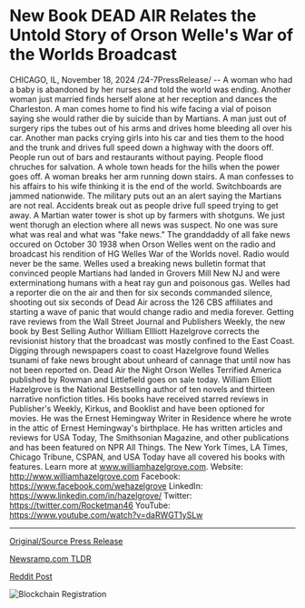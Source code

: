 # New Book DEAD AIR Relates the Untold Story of Orson Welle's War of the Worlds Broadcast

CHICAGO, IL, November 18, 2024 /24-7PressRelease/ -- A woman who had a baby is abandoned by her nurses and told the world was ending. Another woman just married finds herself alone at her reception and dances the Charleston. A man comes home to find his wife facing a vial of poison saying she would rather die by suicide than by Martians. A man just out of surgery rips the tubes out of his arms and drives home bleeding all over his car. Another man packs crying girls into his car and ties them to the hood and the trunk and drives full speed down a highway with the doors off. People run out of bars and restaurants without paying. People flood chruches for salvation. A whole town heads for the hills when the power goes off. A woman breaks her arm running down stairs. A man confesses to his affairs to his wife thinking it is the end of the world. Switchboards are jammed nationwide. The military puts out an an alert saying the Martians are not real. Accidents break out as people drive full speed trying to get away. A Martian water tower is shot up by farmers with shotguns.   We just went thorugh an election where all news was suspect. No one was sure what was real and what was "fake news." The granddaddy of all fake news occured on October 30 1938 when Orson Welles went on the radio and broadcast his rendition of HG Welles War of the Worlds novel. Radio would never be the same. Welles used a breaking news bulletin format that convinced people Martians had landed in Grovers Mill New NJ and were exterminationg humans with a heat ray gun and poisonous gas. Welles had a reporter die on the air and then for six seconds commanded silence, shooting out six seconds of Dead Air across the 126 CBS affiliates and starting a wave of panic that would change radio and media forever.   Getting rave reviews from the Wall Street Journal and Publishers Weekly, the new book by Best Selling Author William Ellliott Hazelgrove corrects the revisionist history that the broadcast was mostly confined to the East Coast. Digging through newspapers coast to coast Hazelgrove found Welles tsunami of fake news brought about unheard of cannage that until now has not been reported on. Dead Air the Night Orson Welles Terrified America published by Rowman and Littlefield goes on sale today.  William Elliott Hazelgrove is the National Bestselling author of ten novels and thirteen narrative nonfiction titles. His books have received starred reviews in Publisher's Weekly, Kirkus, and Booklist and have been optioned for movies. He was the Ernest Hemingway Writer in Residence where he wrote in the attic of Ernest Hemingway's birthplace. He has written articles and reviews for USA Today, The Smithsonian Magazine, and other publications and has been featured on NPR All Things. The New York Times, LA Times, Chicago Tribune, CSPAN, and USA Today have all covered his books with features. Learn more at www.williamhazelgrove.com.  Website: http://www.williamhazelgrove.com Facebook: https://www.facebook.com/wehazelgrove LinkedIn: https://www.linkedin.com/in/hazelgrove/ Twitter: https://twitter.com/Rocketman46 YouTube: https://www.youtube.com/watch?v=daRWGT1ySLw 

---

[Original/Source Press Release](https://www.24-7pressrelease.com/press-release/516343/new-book-dead-air-relates-the-untold-story-of-orson-welles-war-of-the-worlds-broadcast)
                    

[Newsramp.com TLDR](https://newsramp.com/curated-news/new-book-reveals-widespread-panic-caused-by-orson-welles-war-of-the-worlds-broadcast/7793a4da40090b368fd3bd1743766aa3) 

 



[Reddit Post](https://www.reddit.com/r/BookNews/comments/1guitey/new_book_reveals_widespread_panic_caused_by_orson/) 



![Blockchain Registration](https://cdn.newsramp.app/24-7PressRelease/qrcode/2411/18/nukeZDcz.webp)